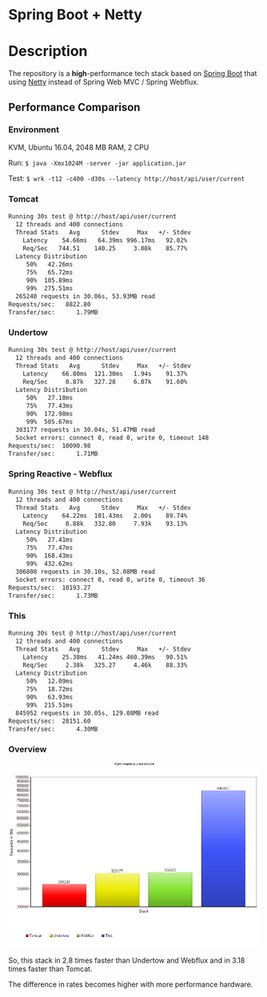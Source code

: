 # Spring Boot + Netty

# Description

The repository is a **high**-performance tech stack based on [Spring Boot](https://projects.spring.io/spring-boot/) 
that using [Netty](https://netty.io/) instead of Spring Web MVC / Spring Webflux.


## Performance Comparison

### Environment

KVM, Ubuntu 16.04, 2048 MB RAM, 2 CPU

Run: `$ java -Xmx1024M -server -jar application.jar`

Test: `$ wrk -t12 -c400 -d30s --latency http://host/api/user/current`

### Tomcat

```
Running 30s test @ http://host/api/user/current
  12 threads and 400 connections
  Thread Stats   Avg      Stdev     Max   +/- Stdev
    Latency    54.66ms   64.39ms 996.17ms   92.02%
    Req/Sec   744.51    140.25     3.08k    85.77%
  Latency Distribution
     50%   42.26ms
     75%   65.72ms
     90%  105.89ms
     99%  275.51ms
  265240 requests in 30.06s, 53.93MB read
Requests/sec:   8822.80
Transfer/sec:      1.79MB
```


### Undertow

```
Running 30s test @ http://host/api/user/current
  12 threads and 400 connections
  Thread Stats   Avg      Stdev     Max   +/- Stdev
    Latency    66.80ms  121.30ms   1.94s    91.37%
    Req/Sec     0.87k   327.28     6.07k    91.60%
  Latency Distribution
     50%   27.18ms
     75%   77.43ms
     90%  172.98ms
     99%  505.67ms
  303177 requests in 30.04s, 51.47MB read
  Socket errors: connect 0, read 0, write 0, timeout 148
Requests/sec:  10090.98
Transfer/sec:      1.71MB
```

### Spring Reactive - Webflux

```
Running 30s test @ http://host/api/user/current
  12 threads and 400 connections
  Thread Stats   Avg      Stdev     Max   +/- Stdev
    Latency    64.22ms  101.43ms   2.00s    89.74%
    Req/Sec     0.88k   332.80     7.93k    93.13%
  Latency Distribution
     50%   27.41ms
     75%   77.47ms
     90%  168.43ms
     99%  432.62ms
  306800 requests in 30.10s, 52.08MB read
  Socket errors: connect 0, read 0, write 0, timeout 36
Requests/sec:  10193.27
Transfer/sec:      1.73MB
```


### This

```
Running 30s test @ http://host/api/user/current
  12 threads and 400 connections
  Thread Stats   Avg      Stdev     Max   +/- Stdev
    Latency    25.38ms   41.24ms 460.39ms   90.51%
    Req/Sec     2.38k   325.27     4.46k    88.33%
  Latency Distribution
     50%   12.09ms
     75%   18.72ms
     90%   63.93ms
     99%  215.51ms
  845952 requests in 30.05s, 129.08MB read
Requests/sec:  28151.60
Transfer/sec:      4.30MB
```

### Overview

![Diagram](docs/performance-diagram.png)

So, this stack in 2.8 times faster than Undertow and Webflux and in 3.18 times faster than Tomcat.

The difference in rates becomes higher with more performance hardware.